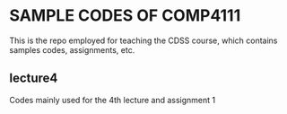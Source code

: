 # SAMPLE CODES OF COMP4111

This is the repo employed for teaching the CDSS course, which contains samples codes, assignments, etc.

## lecture4

Codes mainly used for the 4th lecture and assignment 1 